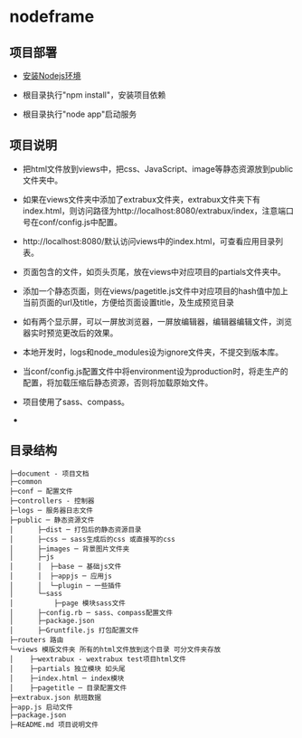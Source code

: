 nodeframe
======

## 项目部署

* [安装Nodejs环境][1]

* 根目录执行"npm install"，安装项目依赖

* 根目录执行"node app"启动服务


## 项目说明

* 把html文件放到views中，把css、JavaScript、image等静态资源放到public文件夹中。

* 如果在views文件夹中添加了extrabux文件夹，extrabux文件夹下有index.html，则访问路径为http://localhost:8080/extrabux/index，注意端口号在conf/config.js中配置。

* http://localhost:8080/默认访问views中的index.html，可查看应用目录列表。

* 页面包含的文件，如页头页尾，放在views中对应项目的partials文件夹中。

* 添加一个静态页面，则在views/pagetitle.js文件中对应项目的hash值中加上当前页面的url及title，方便给页面设置title，及生成预览目录

* 如有两个显示屏，可以一屏放浏览器，一屏放编辑器，编辑器编辑文件，浏览器实时预览更改后的效果。

* 本地开发时，logs和node_modules设为ignore文件夹，不提交到版本库。

* 当conf/config.js配置文件中将environment设为production时，将走生产的配置，将加载压缩后静态资源，否则将加载原始文件。

* 项目使用了sass、compass。

* 


## 目录结构
    ├─document - 项目文档
    ├─common
    ├─conf ─ 配置文件
    ├─controllers - 控制器
    ├─logs ─ 服务器日志文件
    ├─public ─ 静态资源文件
    │      ├─dist ─ 打包后的静态资源目录
    │      ├─css ─ sass生成后的css 或直接写的css
    │      ├─images ─ 背景图片文件夹
    │      ├─js
    │      │  ├─base ─ 基础js文件
    │      │  ├─appjs ─ 应用js
    │      │  └─plugin ─ 一些插件
    │      └─sass
    │          ├─page 模块sass文件
    │      ├─config.rb ─ sass、compass配置文件
    │      ├─package.json
    │      ├─Gruntfile.js 打包配置文件
    ├─routers 路由
    └─views 模版文件夹 所有的html文件放到这个目录 可分文件夹存放
    │    ├─wextrabux - wextrabux test项目html文件
    │    ├─partials 独立模块 如头尾
    │    ├─index.html ─ index模块
    │    ├─pagetitle ─ 目录配置文件
    ├─extrabux.json 航班数据
    ├─app.js 启动文件
    ├─package.json
    ├─README.md 项目说明文件




  [1]: http://nodejs.org/download/
  [2]: http://pan.baidu.com/s/1eQoZCAI